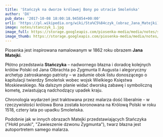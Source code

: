 ```yaml
---
title: 'Stańczyk na dworze królowej Bony po utracie Smoleńska'
author: 'DX'
pub_date: '2017-10-08 18:00:18.945854+00:00'
url1: 'https://pl.wikipedia.org/wiki/Sta%C5%84czyk_(obraz_Jana_Matejki)'
image: notes/stanczyk_1.jpg
image_full: https://storage.googleapis.com/piosenka-media/media/notes/stanczyk_1.jpg
image_thumb: https://storage.googleapis.com/piosenka-media/media/notes/stanczyk_1.jpg.0x300_q85_upscale.jpg
---
```


Piosenka jest inspirowana namalowanym w 1862 roku obrazem **Jana Matejki**.

Płótno przedstawia **Stańczyka** – nadwornego błazna i doradcę kolejnych królów Polski od Jana Olbrachta po Zygmunta II Augusta i alegoryczny archetyp zatroskanego patrioty – w zadumie obok listu donoszącego o kapitulacji twierdzy Smoleńsk wobec wojsk Wielkiego Księstwa Moskiewskiego. Na dalszym planie widać dworską zabawę i symboliczną kometę, zwiastującą nadchodzący upadek kraju.

Chronologia wydarzeń jest traktowana przez malarza dość liberalnie \- w rzeczywistości królowa Bona została koronowana na Królową Polski w roku 1518, cztery lata po upadku Smoleńska.

Podobnie jak w innych obrazach Matejki przedstawiających Stańczyka \("Hołd pruski", "Zawieszenie dzwonu Zygmunta"\), twarz błazna jest autoportretem samego malarza.